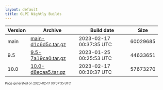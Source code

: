 ```yaml
---
layout: default
title: GLPI Nightly Builds
---
```


Version|Archive|Build date|Size
---|---|---|---
main|[main-d1c6d5c.tar.gz](main-d1c6d5c.tar.gz)|2023-02-17 00:37:35 UTC|60029685
9.5|[9.5-7a19ca0.tar.gz](9.5-7a19ca0.tar.gz)|2023-01-25 00:25:53 UTC|44633651
10.0|[10.0-d8ecaa5.tar.gz](10.0-d8ecaa5.tar.gz)|2023-02-17 00:30:37 UTC|57673270

<font size="1">Page generated on 2023-02-17 00:37:35 UTC</font>
